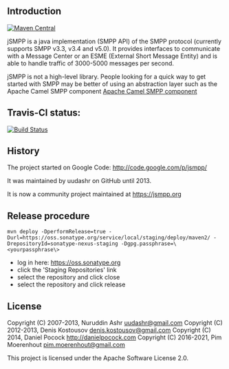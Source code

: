 Introduction
------------

[![Maven Central](https://maven-badges.herokuapp.com/maven-central/org.jsmpp/jsmpp/badge.svg)](https://maven-badges.herokuapp.com/maven-central/org.jsmpp/jsmpp)

jSMPP is a java implementation (SMPP API) of the SMPP protocol (currently supports
SMPP v3.3, v3.4 and v5.0). It provides interfaces to communicate with a Message Center
or an ESME (External Short Message Entity) and is able to handle
traffic of 3000-5000 messages per second. 

jSMPP is not a high-level library. People looking for a quick way to
get started with SMPP may be better of using an abstraction layer such
as the Apache Camel SMPP component [Apache Camel SMPP component](https://camel.apache.org/smpp.html)

Travis-CI status:
-----------------

[![Build Status](https://travis-ci.com/opentelecoms-org/jsmpp.svg?branch=master)](https://travis-ci.com/opentelecoms-org/jsmpp)

History
-------

The project started on Google Code: http://code.google.com/p/jsmpp/

It was maintained by uudashr on GitHub until 2013.

It is now a community project maintained at https://jsmpp.org

Release procedure
-----------------

```
mvn deploy -DperformRelease=true -Durl=https://oss.sonatype.org/service/local/staging/deploy/maven2/ -DrepositoryId=sonatype-nexus-staging -Dgpg.passphrase=\<yourpassphrase\>
```

  * log in here: https://oss.sonatype.org
  * click the 'Staging Repositories' link
  * select the repository and click close
  * select the repository and click release

License
-------

Copyright (C) 2007-2013, Nuruddin Ashr <uudashr@gmail.com>
Copyright (C) 2012-2013, Denis Kostousov <denis.kostousov@gmail.com>
Copyright (C) 2014, Daniel Pocock http://danielpocock.com
Copyright (C) 2016-2021, Pim Moerenhout <pim.moerenhout@gmail.com>

This project is licensed under the Apache Software License 2.0.
